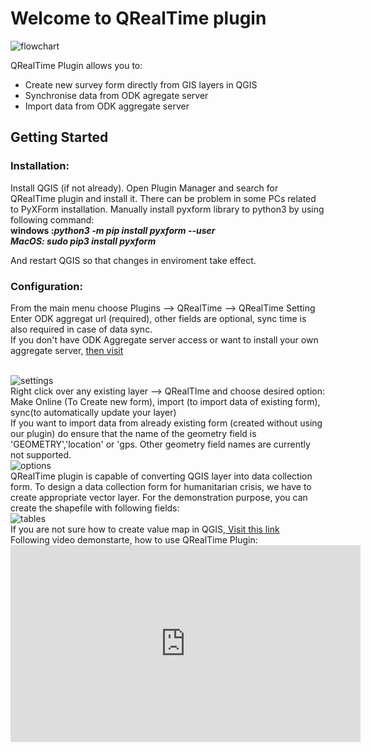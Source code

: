 <h1> Welcome to QRealTime plugin</h1>
<img src="https://user-images.githubusercontent.com/5653512/40710547-8e30b57c-6416-11e8-8c48-3075bd63e68b.jpg" alt="flowchart">

QRealTime Plugin allows you to:
<UL>
<LI > Create new survey form directly from GIS layers in QGIS </LI>
<LI > Synchronise data from ODK agregate server </LI>
<LI > Import data from ODK aggregate server </LI> </UL>

<h2> Getting Started </h2>
<h3> Installation:</h3>
Install QGIS (if not already). Open Plugin Manager and search for QRealTime plugin and install it.
There can be problem in some PCs related to PyXForm installation. 
Manually install pyxform library  to python3 by using following command:<br>
<b>windows :<i>python3 -m pip install pyxform --user </i><br><i>MacOS: sudo pip3 install pyxform</i></b>

And restart QGIS so that changes in enviroment take effect.
  
<h3>Configuration:</h3>

From the main menu choose Plugins --> QRealTime --> QRealTime Setting
<br>
Enter ODK aggregat url (required), other fields are optional, sync time is also required in case of data sync.
<br>
If you don't have ODK Aggregate server access or want to install your own aggregate server,  <a href="http://docs.opendatakit.org/aggregate-guide/"> then visit </a>

<br>
<img src="https://user-images.githubusercontent.com/5653512/45092573-7a69c280-b133-11e8-9b01-6b8c9f48a8c6.png" alt="settings">


<br>
Right click over any existing layer --> QRealTIme and choose desired option: 
<br>Make Online (To Create new form), import (to import data of existing form), sync(to automatically update your layer)
<br>If you want to import data from already existing form (created without using our plugin) do ensure that the name of the geometry field is 'GEOMETRY','location' or 'gps. Other geometry field names are currently not supported.
<br>
<img src="https://user-images.githubusercontent.com/5653512/45092639-be5cc780-b133-11e8-8ee1-d3fb258cbf16.png" alt="options">

<br>
QRealTime plugin is capable of converting QGIS layer into data collection form. To design a data collection form for humanitarian crisis, we have to create appropriate vector layer. For the demonstration purpose, you can create the shapefile with following fields:
<br>
<img src="https://user-images.githubusercontent.com/9129316/33984020-2d6d7170-e0dc-11e7-8458-c9c2feb275b6.png" alt="tables">

<br>
If you are not sure how to create  value map in QGIS,<a href= "http://www.northrivergeographic.com/archives/qgis-and-value-maps"> Visit this link </a>
<br>
Following video demonstarte, how to use QRealTime Plugin:
<br>
<iframe width="560" height="315" src="https://www.youtube.com/embed/zmr2CC5G-m4" frameborder="0" allow="autoplay; encrypted-media" allowfullscreen></iframe>
<br>

